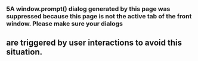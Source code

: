 ### 5A window.prompt() dialog generated by this page was suppressed because this page is not the active tab of the front window. Please make sure your dialogs 
## are triggered by user interactions to avoid this situation. <URL>